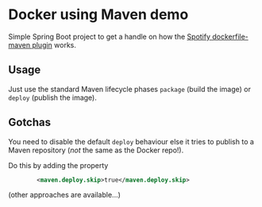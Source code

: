 # Docker using Maven demo
Simple Spring Boot project to get a handle on how the [Spotify dockerfile-maven plugin](https://github.com/spotify/dockerfile-maven) works.

## Usage
Just use the standard Maven lifecycle phases `package` (build the image) or `deploy` (publish the image).

## Gotchas
You need to disable the default `deploy` behaviour else it tries to publish to a Maven repository 
(_not_ the same as the Docker repo!).

Do this by adding the property
```xml
        <maven.deploy.skip>true</maven.deploy.skip>
```
(other approaches are available...)
